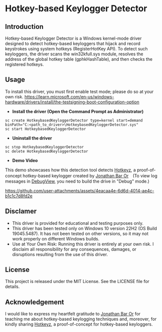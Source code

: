 # Hotkey-based Keylogger Detector

## Introduction
Hotkey-based Keylogger Detector is a Windows kernel-mode driver designed to detect hotkey-based keyloggers that hijack and record keystrokes using system hotkeys (RegisterHotKey API). To detect such keyloggers, the driver scans the win32kfull.sys module, resolves the address of the global hotkey table (gphkHashTable), and then checks the registered hotkeys.

## Usage

To install this driver, you must first enable test mode; please do so at your own risk.
https://learn.microsoft.com/en-us/windows-hardware/drivers/install/the-testsigning-boot-configuration-option

* **Install the driver (Open the Command Prompt as Administrator)**
```
sc create HotkeybasedKeyloggerDetector type=kernel start=demand binPath="C:<path_to_driver>\HotkeybasedKeyloggerDetector.sys"
sc start HotkeybasedKeyloggerDetector
```

* **Uninstall the driver**
```
sc stop HotkeybasedKeyloggerDetector
sc delete HotkeybasedKeyloggerDetector
```

* **Demo Video**

This demo showcases how this detection tool detects [Hotkeyz](https://github.com/yo-yo-yo-jbo/hotkeyz), a proof-of-concept hotkey-based keylogger created by [Jonathan Bar Or](https://jonathanbaror.com/)　(To view log messages in [DebugView](https://learn.microsoft.com/en-us/sysinternals/downloads/debugview), you need to build the drive in "Debug" mode.)

https://github.com/user-attachments/assets/4eacaa4e-6d6d-4014-ae4c-b1c1c7d8fd2e


## Disclamer

* This driver is provided for educational and testing purposes only.
* This driver has been tested only on Windows 10 version 22H2 (OS Build 19045.5487). It has not been tested on other versions, so it may not work properly on different Windows builds.
* Use at Your Own Risk: Running this driver is entirely at your own risk. I disclaim all responsibility for any consequences, damages, or disruptions resulting from the use of this driver.
 
## License
This project is released under the MIT License. See the LICENSE file for details.

## Acknowledgement
I would like to express my heartfelt gratitude to [Jonathan Bar Or](https://jonathanbaror.com/) for teaching me about hotkey-based keylogging techniques and, moreover, for kindly sharing [Hotkeyz](https://github.com/yo-yo-yo-jbo/hotkeyz), a proof-of-concept for hotkey-based keyloggers.
